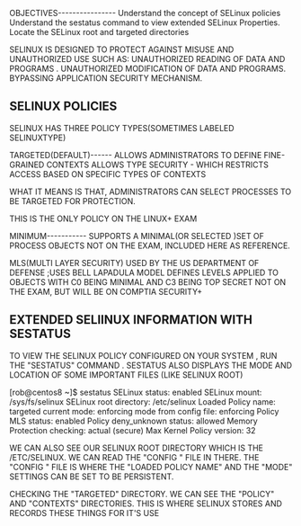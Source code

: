 OBJECTIVES----------------
Understand the concept of SELinux policies
Understand the sestatus command to view extended SELinux Properties.
Locate the SELinux root and targeted directories

SELINUX IS DESIGNED TO PROTECT AGAINST MISUSE AND UNAUTHORIZED USE SUCH AS: UNAUTHORIZED READING OF DATA AND PROGRAMS . UNAUTHORIZED MODIFICATION OF DATA AND PROGRAMS. BYPASSING APPLICATION SECURITY MECHANISM.

SELINUX POLICIES
-- 
SELINUX HAS THREE POLICY TYPES(SOMETIMES LABELED SELINUXTYPE)

TARGETED(DEFAULT)------
ALLOWS ADMINISTRATORS TO DEFINE FINE-GRAINED CONTEXTS
ALLOWS TYPE SECURITY - WHICH RESTRICTS ACCESS BASED ON SPECIFIC TYPES OF CONTEXTS

WHAT IT MEANS IS THAT, ADMINISTRATORS CAN SELECT PROCESSES TO BE TARGETED FOR PROTECTION.


THIS IS THE ONLY POLICY ON THE LINUX+ EXAM

MINIMUM-----------
SUPPORTS A MINIMAL(OR SELECTED )SET OF PROCESS OBJECTS
NOT ON THE EXAM, INCLUDED HERE AS REFERENCE.

MLS(MULTI LAYER SECURITY)
USED BY THE US DEPARTMENT OF DEFENSE ;USES BELL LAPADULA MODEL
DEFINES LEVELS APPLIED TO OBJECTS WITH C0 BEING MINIMAL AND C3 BEING TOP SECRET
NOT ON THE EXAM, BUT WILL BE ON COMPTIA SECURITY+

EXTENDED SELIINUX INFORMATION WITH SESTATUS
--
TO VIEW THE SELINUX POLICY CONFIGURED ON YOUR SYSTEM , RUN THE "SESTATUS" COMMAND .
SESTATUS ALSO DISPLAYS THE MODE AND LOCATION OF SOME IMPORTANT FILES (LIKE SELINUX ROOT)

[rob@centos8 ~]$ sestatus
SELinux status:                                  enabled
SELinux mount:                                 /sys/fs/selinux
SELinux root directory:                     /etc/selinux
Loaded Policy name:                        targeted
current mode:                                   enforcing
mode from config file:                      enforcing
Policy MLS status:                              enabled 
Policy deny_unknown status:              allowed
Memory Protection checking:            actual (secure)
Max Kernel Policy version:                   32

WE CAN ALSO SEE OUR SELINUX ROOT DIRECTORY WHICH IS THE /ETC/SELINUX. WE CAN READ THE "CONFIG " FILE IN THERE.
THE "CONFIG " FILE IS WHERE THE "LOADED POLICY NAME" AND THE "MODE" SETTINGS CAN BE SET TO BE PERSISTENT.

CHECKING THE "TARGETED" DIRECTORY.
WE CAN SEE THE "POLICY" AND "CONTEXTS" DIRECTORIES. THIS IS WHERE SELINUX STORES AND RECORDS THESE THINGS FOR IT'S USE

